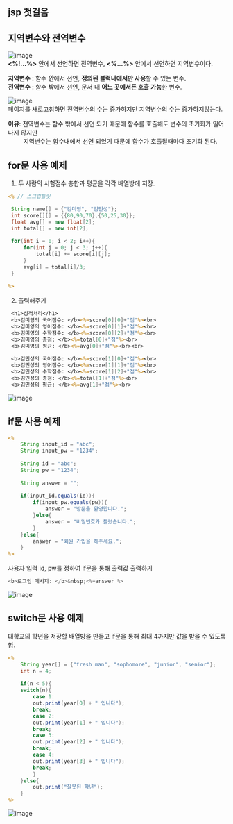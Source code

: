 ## jsp 첫걸음
## 지역변수와 전역변수
![image](https://github.com/hwan06/jsp-first/assets/114748934/fed1f861-dab6-4ccf-a6a3-0b19c5330f15)     
**<%!...%>** 안에서 선언하면 전역변수, **<%...%>** 안에서 선언하면 지역변수이다.     

**지역변수** : 함수 **안**에서 선언, **정의된 블럭내에서만 사용**할 수 있는 변수.    
<b>전역변수</b> : 함수 **밖**에서 선언, 문서 내 **어느 곳에서든 호출 가능**한 변수.      

![image](https://github.com/hwan06/jsp-first/assets/114748934/cc1ff69f-460f-431e-a21f-6eb05448d07b)   
페이지를 새로고침하면 전역변수의 수는 증가하지만 지역변수의 수는 증가하지않는다.   

**이유**: 전역변수는 함수 밖에서 선언 되기 때문에 함수를 호출해도 변수의 초기화가 일어나지 않지만    
&nbsp;&nbsp;&nbsp;&nbsp;&nbsp;&nbsp;&nbsp;&nbsp; 지역변수는 함수내에서 선언 되었기 때문에 함수가 호출될때마다 초기화 된다.

## for문 사용 예제

1. 두 사람의 시험점수 총합과 평균을 각각 배열방에 저장.
``` jsp
<% // 스크립틀릿

 String name[] = {"김미영", "김민성"};
 int score[][] = {{80,90,70},{50,25,30}};
 float avg[] = new float[2];
 int total[] = new int[2];
 
 for(int i = 0; i < 2; i++){
	 for(int j = 0; j < 3; j++){
		 total[i] += score[i][j];
	 }
	 avg[i] = total[i]/3;
 }
  
%>
```
2. 출력해주기
``` jsp
 <h1>성적처리</h1>
 <b>김미영의 국어점수: </b><%=score[0][0]+"점"%><br> 
 <b>김미영의 영어점수: </b><%=score[0][1]+"점"%><br>
 <b>김미영의 수학점수: </b><%=score[0][2]+"점"%><br>	
 <b>김미영의 총점: </b><%=total[0]+"점"%><br>
 <b>김미영의 평균: </b><%=avg[0]+"점"%><br><br>
 
 <b>김민성의 국어점수: </b><%=score[1][0]+"점"%><br> 
 <b>김민성의 영어점수: </b><%=score[1][1]+"점"%><br>
 <b>김민성의 수학점수: </b><%=score[1][2]+"점"%><br>	
 <b>김민성의 총점: </b><%=total[1]+"점"%><br>
 <b>김민성의 평균: </b><%=avg[1]+"점"%><br>
```
![image](https://github.com/hwan06/jsp-first/assets/114748934/f8c9f676-6a96-4432-a851-0fda36d93a78)


## if문 사용 예제
``` jsp
<%
	String input_id = "abc";
	String input_pw = "1234";
	
	String id = "abc";	
	String pw = "1234";
	
	String answer = "";
	
	if(input_id.equals(id)){
		if(input_pw.equals(pw)){
			answer = "방문을 환영합니다.";
		}else{
			answer = "비밀번호가 틀렸습니다.";
		}
	}else{
		answer = "회원 가입을 해주세요.";
	}
%>
```
사용자 입력 id, pw를 정하여 if문을 통해 출력값 출력하기
``` js
<b>로그인 메시지: </b>&nbsp;<%=answer %>
```
![image](https://github.com/hwan06/jsp-first/assets/114748934/1e1b9f63-8860-44f8-ba15-0eb83f65b252)
## switch문 사용 예제
대학교의 학년을 저장할 배열방을 만들고 if문을 통해 최대 4까지만 값을 받을 수 있도록 함.
``` jsp
<%
	String year[] = {"fresh man", "sophomore", "junior", "senior"};
	int n = 4;
	
	if(n < 5){
	switch(n){
		case 1:
		out.print(year[0] + " 입니다");
		break;
		case 2:
		out.print(year[1] + " 입니다");
		break;
		case 3:
		out.print(year[2] + " 입니다");
		break;
		case 4:
		out.print(year[3] + " 입니다");
		break;
		}
	}else{
		out.print("잘못된 학년");
	}
%>
```
![image](https://github.com/hwan06/jsp-first/assets/114748934/b80de9b9-2d8a-43a1-a72f-c55eb718cd7f)

